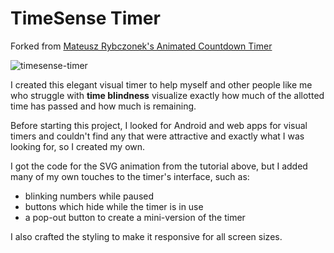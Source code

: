 # TimeSense Timer
 
Forked from [Mateusz Rybczonek's Animated Countdown Timer](https://css-tricks.com/how-to-create-an-animated-countdown-timer-with-html-css-and-javascript/)

![timesense-timer](https://user-images.githubusercontent.com/74881094/212691503-a14a4a47-c6a5-4854-afca-db0efb292f75.png)

I created this elegant visual timer to help myself and other people like me who struggle with **time blindness** visualize exactly how much of the allotted time has passed and how much is remaining.

Before starting this project, I looked for Android and web apps for visual timers and couldn't find any that were attractive and exactly what I was looking for, so I created my own.

I got the code for the SVG animation from the tutorial above, but I added many of my own touches to the timer's interface, such as:
- blinking numbers while paused
- buttons which hide while the timer is in use
- a pop-out button to create a mini-version of the timer

I also crafted the styling to make it responsive for all screen sizes. 
